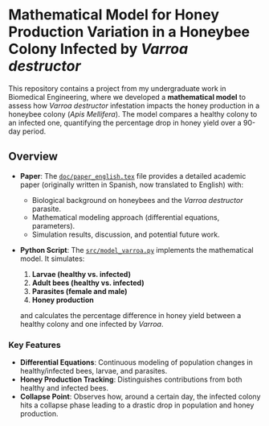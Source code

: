 # Mathematical Model for Honey Production Variation in a Honeybee Colony Infected by *Varroa destructor*

This repository contains a project from my undergraduate work in Biomedical Engineering, where we developed a **mathematical model** to assess how *Varroa destructor* infestation impacts the honey production in a honeybee colony (*Apis Mellifera*). The model compares a healthy colony to an infected one, quantifying the percentage drop in honey yield over a 90-day period.

## Overview

- **Paper**: The [`doc/paper_english.tex`](./doc/paper_english.tex) file provides a detailed academic paper (originally written in Spanish, now translated to English) with:
  - Biological background on honeybees and the *Varroa destructor* parasite.
  - Mathematical modeling approach (differential equations, parameters).
  - Simulation results, discussion, and potential future work.

- **Python Script**: The [`src/model_varroa.py`](./src/model_varroa.py) implements the mathematical model. It simulates:
  1. **Larvae (healthy vs. infected)**  
  2. **Adult bees (healthy vs. infected)**  
  3. **Parasites (female and male)**  
  4. **Honey production**  

  and calculates the percentage difference in honey yield between a healthy colony and one infected by *Varroa*.

### Key Features

- **Differential Equations**: Continuous modeling of population changes in healthy/infected bees, larvae, and parasites.  
- **Honey Production Tracking**: Distinguishes contributions from both healthy and infected bees.  
- **Collapse Point**: Observes how, around a certain day, the infected colony hits a collapse phase leading to a drastic drop in population and honey production.
